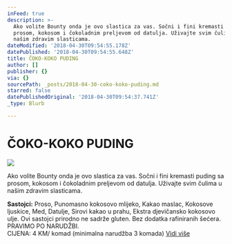 ```yaml
---
inFeed: true
description: >-
  Ako volite Bounty onda je ovo slastica za vas. Sočni i fini kremasti puding sa
  prosom, kokosom i čokoladnim preljevom od datulja. Uživajte svim čulima u
  našim zdravim slasticama.
dateModified: '2018-04-30T09:54:55.178Z'
datePublished: '2018-04-30T09:54:55.648Z'
title: ČOKO-KOKO PUDING
author: []
publisher: {}
via: {}
sourcePath: _posts/2018-04-30-coko-koko-puding.md
starred: false
datePublishedOriginal: '2018-04-30T09:54:37.741Z'
_type: Blurb

---
```

# ČOKO-KOKO PUDING
![](https://the-grid-user-content.s3-us-west-2.amazonaws.com/5a9f65d8-9f72-4f85-8fc4-39a8076667ad.jpg)

Ako volite Bounty onda je ovo slastica za vas. Sočni i fini kremasti puding sa prosom, kokosom i čokoladnim preljevom od datulja. Uživajte svim čulima u našim zdravim slasticama.

**Sastojci:** Proso, Punomasno kokosovo mlijeko, Kakao maslac, Kokosove ljuskice, Med, Datulje, Sirovi kakao u prahu, Ekstra djevičansko kokosovo ulje. Ovi sastojci prirodno ne sadrže gluten. Bez dodatka rafiniranih šećera. PRAVIMO PO NARUDŽBI.  
CIJENA: 4 KM/ komad (minimalna narudžba 3 komada)
[Vidi više][0]

[0]: https://www.facebook.com/greenday.kolaci.peciva/posts/243429029731165